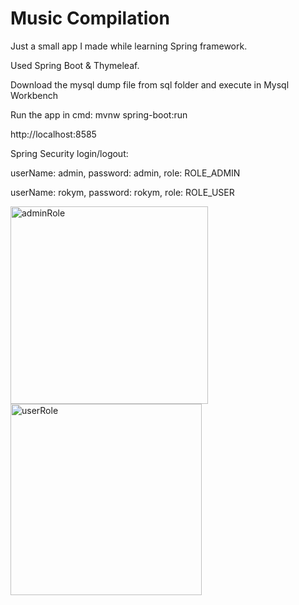 # Music Compilation
Just a small app I made while learning Spring framework.

Used Spring Boot & Thymeleaf.

Download the mysql dump file from sql folder and execute in Mysql Workbench

Run the app in cmd: mvnw spring-boot:run

http://localhost:8585

Spring Security login/logout:

userName: admin, password: admin, role: ROLE_ADMIN

userName: rokym, password: rokym, role: ROLE_USER

<img width="316" alt="adminRole" src="https://user-images.githubusercontent.com/61582271/163247346-921f80b7-ba53-46d5-aece-f704f0dfe18e.PNG">

<img width="306" alt="userRole" src="https://user-images.githubusercontent.com/61582271/163247362-7f18ac8d-b0c9-458d-a499-f69437b7b7d1.PNG">
